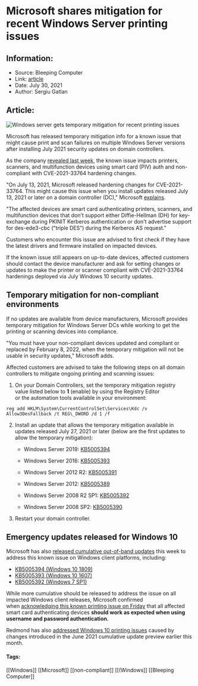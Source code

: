 # Microsoft shares mitigation for recent Windows Server printing issues
### 

## Information:
+ Source: Bleeping Computer
+ Link: [article](https://www.bleepingcomputer.com/news/microsoft/microsoft-shares-mitigation-for-recent-windows-server-printing-issues/)
+ Date: July 30, 2021
+ Author: Sergiu Gatlan


## Article:
![Windows server gets temporary mitigation for recent printing issues](https://www.bleepstatic.com/content/hl-images/2021/02/03/Windows-10.jpg)


Microsoft has released temporary mitigation info for a known issue that might cause print and scan failures on multiple Windows Server versions after installing July 2021 security updates on domain controllers.


As the company [revealed last week](https://www.bleepingcomputer.com/news/microsoft/windows-10-july-security-updates-break-printing-on-some-systems/), the known issue impacts printers, scanners, and multifunction devices using smart card (PIV) auth and non-compliant with CVE-2021-33764 hardening changes.


"On July 13, 2021, Microsoft released hardening changes for CVE-2021-33764. This might cause this issue when you install updates released July 13, 2021 or later on a domain controller (DC)," Microsoft [explains](https://support.microsoft.com/en-us/topic/kb5005408-smart-card-authentication-might-cause-print-and-scan-failures-514f0bc5-ecde-4e5e-8c5a-2a776d7fb89a).


"The affected devices are smart card authenticating printers, scanners, and multifunction devices that don’t support either Diffie-Hellman (DH) for key-exchange during PKINIT Kerberos authentication or don't advertise support for des-ede3-cbc ("triple DES”) during the Kerberos AS request."


Customers who encounter this issue are advised to first check if they have the latest drivers and firmware installed on impacted devices.


If the known issue still appears on up-to-date devices, affected customers should contact the device manufacturer and ask for setting changes or updates to make the printer or scanner compliant with CVE-2021-33764 hardenings deployed via July Windows 10 security updates.


Temporary mitigation for non-compliant environments
---------------------------------------------------


If no updates are available from device manufacturers, Microsoft provides temporary mitigation for Windows Server DCs while working to get the printing or scanning devices into compliance.


"You must have your non-compliant devices updated and compliant or replaced by February 8, 2022, when the temporary mitigation will not be usable in security updates," Microsoft adds.


Affected customers are advised to take the following steps on all domain controllers to mitigate ongoing printing and scanning issues:


1. On your Domain Controllers, set the temporary mitigation registry value listed below to **1** (enable) by using the Registry Editor or the automation tools available in your environment:



```
reg add HKLM\System\CurrentControlSet\Services\Kdc /v Allow3DesFallback /t REG\_DWORD /d 1 /f
```

2. Install an update that allows the temporary mitigation available in updates released July 27, 2021 or later (below are the first updates to allow the temporary mitigation):


	* Windows Server 2019: [KB5005394](https://support.microsoft.com/help/5005394)
	
	
	* Windows Server 2016: [KB5005393](https://support.microsoft.com/help/5005393)
	
	
	* Windows Server 2012 R2: [KB5005391](https://support.microsoft.com/help/5005391)
	
	
	* Windows Server 2012: [KB5005389](https://support.microsoft.com/help/5005389)
	
	
	* Windows Server 2008 R2 SP1: [KB5005392](https://support.microsoft.com/help/5005392)
	
	
	* Windows Server 2008 SP2: [KB5005390](https://support.microsoft.com/help/5005390)
3. Restart your domain controller.




Emergency updates released for Windows 10
-----------------------------------------


Microsoft has also [released cumulative out-of-band updates](https://www.bleepingcomputer.com/news/microsoft/new-windows-10-kb5005394-emergency-update-fixes-printing-issues/) this week to address this known issue on Windows client platforms, including:


* [KB5005394 (Windows 10 1809)](https://support.microsoft.com/en-gb/topic/july-27-2021-kb5005394-os-build-17763-2091-out-of-band-58863c8f-e514-47cc-b68e-14dbb883777f)
* [KB5005393 (Windows 10 1607)](https://support.microsoft.com/en-us/topic/july-29-2021-kb5005393-os-build-14393-4532-out-of-band-97eb0e8c-3748-4570-af41-317aaa2d06ab)
* [KB5005392 (Windows 7 SP1)](https://support.microsoft.com/en-us/topic/kb5005392-noncompliant-devices-might-not-work-when-using-piv-after-installing-the-july-13-2021-update-for-windows-7-sp1-or-windows-server-2008-r2-sp1-2e410b99-3645-4321-a5a2-404027900fce)


While more cumulative should be released to address the issue on all impacted Windows client releases, Microsoft confirmed when [acknowledging this known printing issue on Friday](https://www.bleepingcomputer.com/news/microsoft/windows-10-july-security-updates-break-printing-on-some-systems/) that all affected smart card authenticating devices **should work as expected when using username and password authentication.**


Redmond has also [addressed Windows 10 printing issues](https://www.bleepingcomputer.com/news/microsoft/windows-10-printing-issues-fixed-by-july-patch-tuesday-update/) caused by changes introduced in the June 2021 cumulative update preview earlier this month.




#### Tags:
[[Windows]] [[Microsoft]] [[non-compliant]] [[(Windows]] [[Bleeping Computer]]
